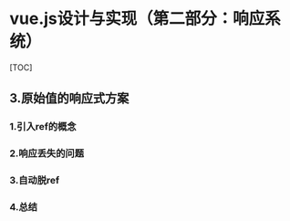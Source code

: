 # vue.js设计与实现（第二部分：响应系统）

[TOC]



## 3.原始值的响应式方案

### 1.引入ref的概念

### 2.响应丢失的问题

### 3.自动脱ref

### 4.总结